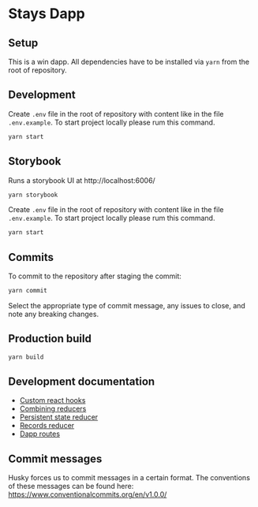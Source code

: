 # Stays Dapp

## Setup

This is a win dapp.
All dependencies have to be installed via `yarn` from the root of repository.

## Development

Create `.env` file in the root of repository with content like in the file `.env.example`. To start project locally please rum this command.

```bash
yarn start
```

## Storybook

Runs a storybook UI at http://localhost:6006/

```bash
yarn storybook
```

Create `.env` file in the root of repository with content like in the file `.env.example`. To start project locally please rum this command.

```bash
yarn start
```

## Commits

To commit to the repository after staging the commit:

```bash
yarn commit
```

Select the appropriate type of commit message, any issues to close, and note any breaking
changes.

## Production build

```bash
yarn build
```

## Development documentation

- [Custom react hooks](docs/hooks.md)
- [Combining reducers](docs/combineReducers.md)
- [Persistent state reducer](docs/localStorage.md)
- [Records reducer](docs/records.md)
- [Dapp routes](docs/routes.md)

## Commit messages

Husky forces us to commit messages in a certain format. The conventions of these messages can be found here: https://www.conventionalcommits.org/en/v1.0.0/

